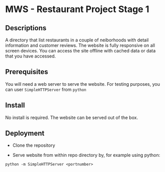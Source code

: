 MWS - Restaurant Project Stage 1
==========================================

## Descriptions

A directory that list restaurants in a couple of neiborhoods with detail information and customer reviews. The website is fully responsive on all screen devices. You can access the site offline with cached data or data that you have accessed.

## Prerequisites

You will need a web server to serve the website. For testing purposes, you can user `SimpleHTTPServer` from `python`

## Install

No install is required. The website can be served out of the box.

## Deployment

- Clone the repository

- Serve website from within repo directory by, for example using python:

`python -m SimpleHTTPServer <portnumber>`